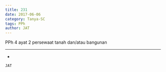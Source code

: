 ```yaml
---
title: 231
date: 2017-06-06
category: Tanya-SC
tags: PPh
author: JAT
---
```


PPh 4 ayat 2 persewaat tanah dan/atau bangunan

---

-

`JAT`
